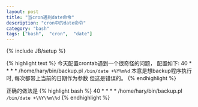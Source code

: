 ```yaml
---
layout: post
title: "当cron遇到date命令"
description: "cron中的date命令"
category: "bash"
tags: ["bash",  "cron",  "date"]
---
```

{% include JB/setup %}

{% highlight text %}
今天配置crontab遇到一个很奇怪的问题， 配置如下:
40 * * * * /home/hary/bin/backup.pl `/bin/date +%Y%m%d`
本意是想backup程序执行时, 每次都带上当前的日期作为参数
但这是错误的。 
{% endhighlight %}

正确的做法是
{% highlight bash %}
40 * * * * /home/hary/bin/backup.pl `/bin/date +\%Y\%m\%d`
{% endhighlight %}


